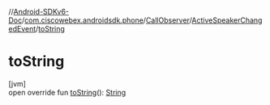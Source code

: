 //[Android-SDKv6-Doc](../../../../index.md)/[com.ciscowebex.androidsdk.phone](../../index.md)/[CallObserver](../index.md)/[ActiveSpeakerChangedEvent](index.md)/[toString](to-string.md)

# toString

[jvm]\
open override fun [toString](to-string.md)(): [String](https://kotlinlang.org/api/latest/jvm/stdlib/kotlin/-string/index.html)
